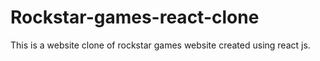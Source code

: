 # Rockstar-games-react-clone
This is a website clone of rockstar games website created using react js.
